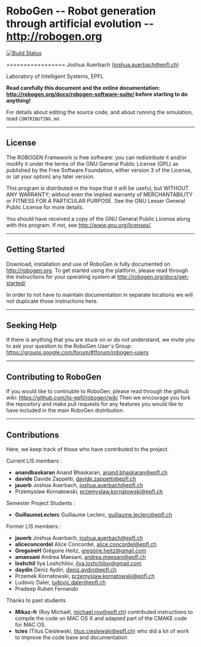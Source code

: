 # RoboGen -- Robot generation through artificial evolution -- http://robogen.org


[![Build Status](https://travis-ci.org/lis-epfl/robogen.svg?branch=master)](https://travis-ci.org/lis-epfl/robogen)


=================
Joshua Auerbach (joshua.auerbach@epfl.ch)

Laboratory of Intelligent Systems, EPFL

**Read carefully this document and the online documentation: http://robogen.org/docs/robogen-software-suite/ before starting to do anything!**

For details about editing the source code, and about running the simulation,
read `CONTRIBUTING.md`


-------------
License
-------------

The ROBOGEN Framework is free software: you can redistribute it and/or modify
it under the terms of the GNU General Public License (GPL)
as published by the Free Software Foundation, either version 3 of the License, or
(at your option) any later version.

This program is distributed in the hope that it will be useful,
but WITHOUT ANY WARRANTY; without even the implied warranty of
MERCHANTABILITY or FITNESS FOR A PARTICULAR PURPOSE.  See the
GNU Lesser General Public License for more details.

You should have received a copy of the GNU General Public License
along with this program.  If not, see <http://www.gnu.org/licenses/>.

-------------
Getting Started
-------------

Download, installation and use of RoboGen is fully documented on http://robogen.org.
To get started using the platform, please read through the instructions for your operating system at http://robogen.org/docs/get-started/

In order to not have to maintain documentation in separate locations we will not duplicate those instructions here.

-------------
Seeking Help
-------------

If there is anything that you are stuck on or do not understand, we invite you to ask your question to the RoboGen User's Group: https://groups.google.com/forum/#!forum/robogen-users

-------------
Contributing to RoboGen
-------------
If you would like to contriubte to RoboGen, please read through the github wiki: https://github.com/lis-epfl/robogen/wiki
Then we encourage you fork the repository and make pull requests for any features you would like to have included in the main RoboGen distribution.

-------------
Contributions
-------------

Here, we keep track of those who have contributed to the project.

Current LIS members :
* **anandbaskaran** Anand Bhaskaran, anand.bhaskaran@epfl.ch
* **davide** Davide Zappetti, davide.zappetti@epfl.ch
* **jauerb** Joshua Auerbach, joshua.auerbach@epfl.ch
* Przemyslaw Kornatowski, przemyslaw.kornatowski@epfl.ch

Semester Project Students :
* **GuillaumeLeclerc** Guillaume Leclerc, guillaume.leclerc@epfl.ch

Former LIS members :
* **jauerb** Joshua Auerbach, joshua.auerbach@epfl.ch
* **aliceconcordel** Alice Concordel, alice.concordel@epfl.ch
* **GregoireH** Grégoire Heitz, gregoire.heitz@gmail.com
* **amaesani** Andrea Maesani, andrea.maesani@epfl.ch
* **loshchil** Ilya Loshchilov, ilya.loshchilov@gmail.com
* **daydin** Deniz Aydin, deniz.aydin@epfl.ch
* Przemek Kornatowski, przemyslaw.kornatowski@epfl.ch
* Ludovic Daler, ludovic.daler@epfl.ch
* Pradeep Ruben Fernando

Thanks to past students
* **Mikaz-fr** (Roy Michaël, michael.roy@epfl.ch) contributed instructions to compile the code 
 on MAC OS X and adapted part of the CMAKE code for MAC OS. 
* **tcies** (Titus Cieslewski, titus.cieslewski@epfl.ch) who did a lot of work to improve the code base and documentation


